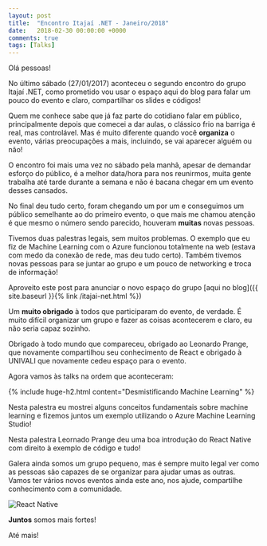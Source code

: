 ```yaml
---
layout: post
title:  "Encontro Itajaí .NET - Janeiro/2018"
date:   2018-02-30 00:00:00 +0000
comments: true
tags: [Talks]
---
```


Olá pessoas!

No último sábado (27/01/2017) aconteceu o segundo encontro do grupo Itajaí .NET, como prometido vou usar o espaço aqui do blog para falar um pouco do evento e claro, compartilhar os slides e códigos!
<!--more-->

Quem me conhece sabe que já faz parte do cotidiano falar em público, principalmente depois que comecei a dar aulas, o clássico frio na barriga é real, mas controlável. Mas é muito diferente quando você **organiza** o evento, várias preocupações a mais, incluindo, se vai aparecer alguém ou não!

O encontro foi mais uma vez no sábado pela manhã, apesar de demandar esforço do público, é a melhor data/hora para nos reunirmos, muita gente trabalha até tarde durante a semana e não é bacana chegar em um evento desses cansados.

No final deu tudo certo, foram chegando um por um e conseguimos um público semelhante ao do primeiro evento, o que mais me chamou atenção é que mesmo o número sendo parecido, houveram **muitas** novas pessoas.

Tivemos duas palestras legais, sem muitos problemas. O exemplo que eu fiz de Machine Learning com o Azure funcionou totalmente na web (estava com medo da conexão de rede, mas deu tudo certo). Também tivemos novas pessoas para se juntar ao grupo e um pouco de networking e troca de informação!

Aproveito este post para anunciar o novo espaço do grupo [aqui no blog]({{ site.baseurl }}{% link /itajai-net.html %})

Um **muito obrigado** à todos que participaram do evento, de verdade. É muito difícil organizar um grupo e fazer as coisas acontecerem e claro, eu não seria capaz sozinho.

Obrigado à todo mundo que compareceu, obrigado ao Leonardo Prange, que novamente compartilhou seu conhecimento de React e obrigado à UNIVALI que novamente cedeu espaço para o evento.

Agora vamos às talks na ordem que aconteceram:

{% include huge-h2.html content="Desmistificando Machine Learning" %}

Nesta palestra eu mostrei alguns conceitos fundamentais sobre machine learning e fizemos juntos um exemplo utilizando o Azure Machine Learning Studio!



Nesta palestra Leornado Prange deu uma boa introdução do React Native com direito à exemplo de código e tudo!



Galera ainda somos um grupo pequeno, mas é sempre muito legal ver como as pessoas são capazes de se organizar para ajudar umas as outras. Vamos ter vários novos eventos ainda este ano, nos ajude, compartilhe conhecimento com a comunidade.

![React Native](https://i.imgur.com/1bZonGo.jpg)

**Juntos** somos mais fortes!

Até mais!